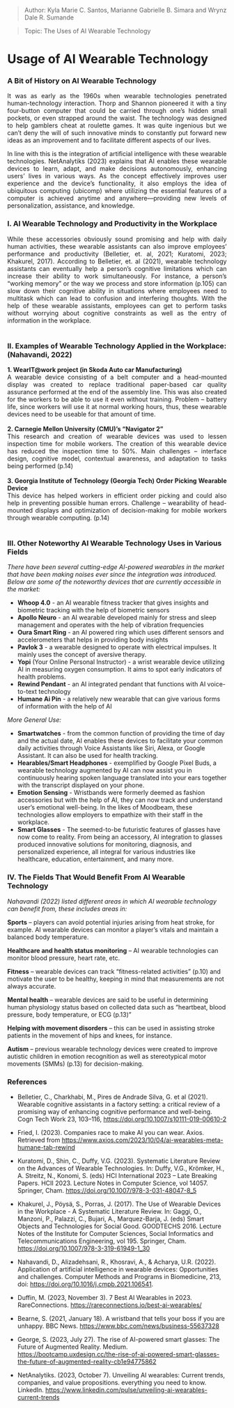 >Author: Kyla Marie C. Santos, Marianne Gabrielle B. Simara and Wrynz Dale R. Sumande

>Topic: The Uses of AI Wearable Technology 

# Usage of AI Wearable Technology

### A Bit of History on AI Wearable Technology

<p align="Justify">It was as early as the 1960s when wearable technologies penetrated human-technology interaction. Thorp and Shannon pioneered it with a tiny four-button computer that could be carried through one’s hidden small pockets, or even strapped around the waist. The technology was designed to help gamblers cheat at roulette games. It was quite ingenious but we can’t deny the will of such innovative minds to constantly put forward new ideas as an improvement and to facilitate different aspects of our lives.</p>

<p align="Justify">In line with this is the integration of artificial intelligence with these wearable technologies. NetAnalytiks (2023) explains that AI enables these wearable devices to learn, adapt, and make decisions autonomously, enhancing users’ lives in various ways. As the concept effectively improves user experience and the device’s functionality, it also employs the idea of ubiquitous computing (ubicomp) where utilizing the essential features of a computer is achieved anytime and anywhere—providing new levels of personalization, assistance, and knowledge. </p>

### I. AI Wearable Technology and Productivity in the Workplace <br>
<p align="Justify">While these accessories obviously sound promising and help with daily human activities, these wearable assistants can also improve employees’ performance and productivity (Belletier, et. al, 2021; Kuratomi, 2023;
Khakurel, 2017). According to Belletier, et. al (2021), wearable technology assistants can eventually help a person’s cognitive limitations which can increase their ability to work simultaneously. For instance, a person’s “working memory” or the way we process and store information (p.105) can slow down their cognitive ability in situations where employees need to multitask which can lead to confusion and interfering thoughts. With the help of these wearable assistants, employees can get to perform tasks without worrying about cognitive constraints as well as the entry of information in the workplace. <br>
<br>
</p>

### II. Examples of Wearable Technology Applied in the Workplace: (Nahavandi, 2022)
<p align="Justify">
    <b>1. WearIT@work project (in Skoda Auto car Manufacturing)</b><br>
        A wearable device consisting of a belt computer and a head-mounted display was created to replace traditional paper-based car quality assurance performed at the end of the assembly line. This was also created for the workers to be able to use it even without training.
        Problem – battery life, since workers will use it at normal working hours, thus, these wearable devices need to be useable for that amount of time.
<br><br>
    <b>2. Carnegie Mellon University (CMU)’s “Navigator 2”</b><br>
        This research and creation of wearable devices was used to lessen inspection time for mobile workers. 
        The creation of this wearable device has reduced the inspection time to 50%.
        Main challenges – interface design, cognitive model, contextual awareness, and adaptation to tasks being performed (p.14)
<br><br>
    <b>3. Georgia Institute of Technology (Georgia Tech) Order Picking Wearable Device </b><br>
        This device has helped workers in efficient order picking and could also help in preventing possible human errors.
        Challenge – wearability of head-mounted displays and optimization of decision-making for mobile workers through wearable computing. (p.14)
<br><br>
</p>

### III. Other Noteworthy AI Wearable Technology Uses in Various Fields
*There have been several cutting-edge AI-powered wearables in the market that have been making noises ever since the integration was introduced. Below are some of the noteworthy devices that are currently accessible in the market:*

- **Whoop 4.0** -  an AI wearable fitness tracker that gives insights and biometric tracking with the help of biometric sensors
- **Apollo Neuro** - an AI wearable developed mainly for stress and sleep management and operates with the help of vibration frequencies
- **Oura Smart Ring** - an AI powered ring which uses different sensors and accelerometers that helps in providing body insights
- **Pavlok 3** - a wearable designed to operate with electrical impulses. It mainly uses the concept of aversive therapy.
- **Yopi** (Your Online Personal Instructor) -  a wrist wearable device utilizing AI in measuring oxygen consumption. It aims to spot early indicators of health problems.
- **Rewind Pendant** - an AI integrated pendant that functions with AI voice-to-text technology
- **Humane Ai Pin** - a relatively new wearable that can give various forms of information with the help of AI

*More General Use:*

- **Smartwatches** - from the common function of providing the time of day and the actual date, AI enables these devices to facilitate your common daily activities through Voice Assistants like Siri, Alexa, or Google Assistant. It can also be used for health tracking.
- **Hearables/Smart Headphones** - exemplified by Google Pixel Buds, a wearable technology augmented by AI can now assist you in continuously hearing spoken language translated into your ears together with the transcript displayed on your phone.
- **Emotion Sensing** - Wristbands were formerly deemed as fashion accessories but with the help of AI, they can now track and understand user’s emotional well-being. In the likes of Moodbeam, these technologies allow employers to empathize with their staff in the workplace.
- **Smart Glasses** - The seemed-to-be futuristic features of glasses have now come to reality. From being an accessory, AI integration to glasses produced innovative solutions for monitoring, diagnosis, and personalized experience, all integral for various industries like healthcare, education, entertainment, and many more.
    
### IV. The Fields That Would Benefit From AI Wearable Technology 

*Nahavandi (2022) listed different areas in which AI wearable technology can benefit from, these includes areas in:*

  **Sports** – players can avoid potential injuries arising from heat stroke, for example. AI wearable devices can monitor a player’s vitals and maintain a balanced body temperature.
  
  **Healthcare and health status monitoring** – AI wearable technologies can monitor blood pressure, heart rate, etc.
  
  **Fitness** – wearable devices can track “fitness-related activities” (p.10) and motivate the user to be healthy, keeping in mind that measurements are not always accurate.
  
  **Mental health** – wearable devices are said to be useful in determining human physiology status based on collected data such as “heartbeat, blood pressure, body temperature, or ECG (p.13)”
  
  **Helping with movement disorders** – this can be used in assisting stroke patients in the movement of hips and knees, for instance.
  
  **Autism** – previous wearable technology devices were created to improve autistic children in emotion recognition as well as stereotypical motor movements (SMMs) (p.13) for decision-making.

</p>

### References

- Belletier, C., Charkhabi, M., Pires de Andrade Silva, G. et al (2021). Wearable cognitive assistants in a factory setting: a critical review of a promising way of enhancing cognitive performance and well-being. Cogn Tech Work 23, 103–116, https://doi.org/10.1007/s10111-019-00610-2 

- Fried, I. (2023). Companies race to make AI you can wear. Axios. Retrieved from https://www.axios.com/2023/10/04/ai-wearables-meta-humane-tab-rewind

- Kuratomi, D., Shin, C., Duffy, V.G. (2023). Systematic Literature Review on the Advances of Wearable Technologies. In: Duffy, V.G., Krömker, H., A. Streitz, N., Konomi, S. (eds) HCI International 2023 – Late Breaking Papers. HCII 2023. Lecture Notes in Computer Science, vol 14057. Springer, Cham. https://doi.org/10.1007/978-3-031-48047-8_5 

- Khakurel, J., Pöysä, S., Porras, J. (2017). The Use of Wearable Devices in the Workplace - A Systematic Literature Review. In: Gaggi, O., Manzoni, P., Palazzi, C., Bujari, A., Marquez-Barja, J. (eds) Smart Objects and Technologies for Social Good. GOODTECHS 2016. Lecture Notes of the Institute for Computer Sciences, Social Informatics and Telecommunications Engineering, vol 195. Springer, Cham. https://doi.org/10.1007/978-3-319-61949-1_30

- Nahavandi, D., Alizadehsani, R., Khosravi, A., & Acharya, U.R. (2022). Application of artificial intelligence in wearable devices: Opportunities and challenges. Computer Methods and Programs in Biomedicine,  213, doi: https://doi.org/10.1016/j.cmpb.2021.106541.

- Duffin, M. (2023, November 3). 7 Best AI Wearables in 2023. RareConnections. https://rareconnections.io/best-ai-wearables/

- Bearne, S. (2021, January 18). A wristband that tells your boss if you are unhappy. BBC News. https://www.bbc.com/news/business-55637328
  
- George, S. (2023, July 27). The rise of AI-powered smart glasses: The Future of Augmented Reality. Medium. https://bootcamp.uxdesign.cc/the-rise-of-ai-powered-smart-glasses-the-future-of-augmented-reality-cb1e94775862
  
- NetAnalytiks. (2023, October 7). Unveiling AI wearables: Current trends, companies, and value propositions. everything you need to know. LinkedIn. https://www.linkedin.com/pulse/unveiling-ai-wearables-current-trends
